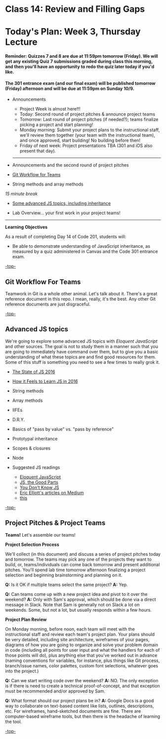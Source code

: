# Class 14: Review and Filling Gaps

<a id="top"></a>
# Today's Plan: Week 3, Thursday Lecture

#### Reminder: Quizzes 7 and 8 are due at 11:59pm tomorrow (Friday). We will get any existing Quiz 7 submissions graded during class this morning, and then you'll have an opportunity to redo the quiz later today if you'd like.

#### The 301 entrance exam (and our final exam) will be published tomorrow (Friday) afternoon and will be due at 11:59pm on Sunday 10/9.

- Announcements
  - Project Week is almost here!!!
  - Today: Second round of project pitches & announce project teams
  - Tomorrow: Last round of project pitches (if needed?); teams finalize picking a project and start planning!
  - Monday morning: Submit your project plans to the instructional staff, we'll review them together (your team with the instructional team), and once approved, start building! No building before then!
  - Friday of next week: Project presentations TBA (301 and iOS also present that day).

  ---

- Announcements and the second round of project pitches

- [Git Workflow for Teams](#git)

- String methods and array methods

*15 minute break*

- [Some advanced JS topics, including inheritance](#js)

- Lab Overview... your first work in your project teams!

---

**Learning Objectives**

As a result of completing Day 14 of Code 201, students will:

- Be able to demonstrate understanding of JavaScript inheritance, as measured by a quiz administered in Canvas and the Code 301 entrance exam.

[-top-](#top)

<a id="git"></a>
## Git Workflow For Teams

Teamwork in Git is a whole other animal. Let's talk about it. There's a great reference document in this repo. I mean, really, it's the best. Any other Git reference documents are just disgraceful.

[-top-](#top)

<a id="js"></a>
## Advanced JS topics

We're going to explore some advanced JS topics with *Eloquent JavaScript* and other sources. The goal is not to study them in a manner such that you are going to immediately have command over them, but to give you a basic understanding of what these topics are and find good resources for them. Some of this stuff is something you need to see a few times to really grok it.

- [The State of JS 2016](http://stateofjs.com/2016/flavors/)
-  [How it Feels to Learn JS in 2016](https://hackernoon.com/how-it-feels-to-learn-javascript-in-2016-d3a717dd577f#.ygr5pmdqy)
- String methods
- Array methods
- IIFEs
- D.R.Y.
- Basics of "pass by value" vs. "pass by reference"
- Prototypal inheritance
- Scopes & closures
- Node

- Suggested JS readings
  - [Eloquent JavaScript](http://eloquentjavascript.net/)
  - [JS, the Good Parts](http://shop.oreilly.com/product/9780596517748.do)
  - [You Don't Know JS](https://github.com/getify/You-Dont-Know-JS)
  - [Eric Elliott's articles on Medium](https://medium.com/@_ericelliott)
  - [this](http://rainsoft.io/gentle-explanation-of-this-in-javascript)

[-top-](#top)

<a id="pitches"></a>
## Project Pitches & Project Teams

**Teams!**
Let's assemble our teams!

**Project Selection Process**

We'll collect (in this document) and discuss a series of project pitches today and tomorrow. The teams may pick any one of the projects they want to build, or, teams/individuals can come back tomorrow and present additional pitches. You'll spend lab time tomorrow afternoon finalizing a project selection and beginning brainstorming and planning on it.

**Q:** Is it OK if multiple teams select the same project?
**A:** Yep.

**Q:** Can teams come up with a new project idea and pivot to it over the weekend?
**A:** Only with Sam's approval, which should be done via a direct message in Slack. Note that Sam is generally not on Slack a lot on weekends. Some, but not a lot, but usually responds within a few hours.

**Project Plan Review**

On Monday morning, before noon, each team will meet with the instructional staff and review each team's project plan. Your plans should be very detailed, including site architecture,  wireframes of your pages, diagrams of how you are going to organize and solve your problem domain in code (including all points for user input and what the handlers for each of those points will do), plus anything else that you've worked out in advance (naming conventions for variables, for instance, plus things like Git process, branch/issue names, color palettes, custom font selections, whatever goes into the project.)

**Q:** Can we start writing code over the weekend?
**A:** NO. The only exception is if there is need to create a technical proof-of-concept, and that exception must be recommended and/or approved by Sam.

**Q:** What format should our project plans be in?
**A:** Google Docs is a good way to collaborate on text-based content like lists, outlines, descriptions, etc. For wireframes, hand-sketched documents are fine. There are computer-based wireframe tools, but then there is the headache of learning the tool.

[-top-](#top)
